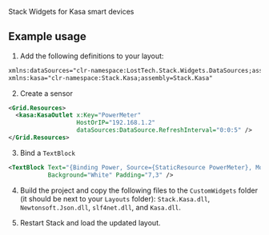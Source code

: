 Stack Widgets for Kasa smart devices

## Example usage

1. Add the following definitions to your layout:
```xml
xmlns:dataSources="clr-namespace:LostTech.Stack.Widgets.DataSources;assembly=LostTech.Stack.Widgets"
xmlns:kasa="clr-namespace:Stack.Kasa;assembly=Stack.Kasa"
```

2. Create a sensor
```xml
<Grid.Resources>
  <kasa:KasaOutlet x:Key="PowerMeter"
                   HostOrIP="192.168.1.2"
                   dataSources:DataSource.RefreshInterval="0:0:5" />
</Grid.Resources>
```

3. Bind a `TextBlock`
```xml
<TextBlock Text="{Binding Power, Source={StaticResource PowerMeter}, Mode=OneWay, StringFormat={}{0:0}W}"
           Background="White" Padding="7,3" />
```

4. Build the project and copy the following files to the `CustomWidgets` folder
(it should be next to your `Layouts` folder):
`Stack.Kasa.dll`, `Newtonsoft.Json.dll`, `slf4net.dll`, and `Kasa.dll`.

5. Restart Stack and load the updated layout.